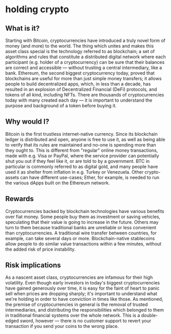 # holding crypto

## What is it?

Starting with Bitcoin, cryptocurrencies have introduced a truly novel form of money (and more) to the world. The thing
which unites and makes this asset class special is the technology referred to as blockchain; a set of algorithms and
rules that constitute a distributed digital network where each participant (e.g. holder of a cryptocurrency) can be sure
that their balances are correct and accessible — without trusting a central intermediary, like a bank. Ethereum, the
second biggest cryptocurrency today, proved that blockchains are useful for more than just simple money transfers; it
allows people to build decentralized apps, which, in less than a decade, has resulted in an explosion of Decentralized
Financial (DeFi) protocols, and tokens of all kind, including NFTs. There are thousands of cryptocurrencies today with
many created each day — it is important to understand the purpose and background of a token before buying it.

## Why would I?

Bitcoin is the first trustless internet-native currency. Since its blockchain ledger is distributed and open, anyone is
free to use it, as well as being able to verify that its rules are maintained and no-one is spending more than they
ought to. This is different from "regular" online money transactions, made with e.g. Visa or PayPal, where the service
provider can potentially shut you out if they feel like it, or are told to by a government. BTC in particular is
commonly referred to as digital gold, and many people have used it as shelter from inflation in e.g. Turkey or
Venezuela. Other crypto-assets can have different use-cases; Ether, for example, is needed to run the various dApps
built on the Ethereum network.

## Rewards

Cryptocurrencies backed by blockchain technologies have various benefits over fiat money. Some people buy them as
investment or saving vehicles, speculating that their value is going to increase in the future. Others may turn to them
because traditional banks are unreliable or less convenient than cryptocurrencies. A traditional wire transfer between
countries, for example, can take several days or more. Blockchain-native stablecoins allow people to do similar value
transactions within a few minutes, without the added risk of price instability.

## Risk implications

As a nascent asset class, cryptocurrencies are infamous for their high volatility. Even though early investors in
today's biggest cryptocurrencies have gained generously over time, it is easy for the faint of heart to panic sell when
prices are dropping sharply; it's important to understand what we're holding in order to have conviction in times like
those. As mentioned, the premise of cryptocurrencies in general is the removal of trusted intermediaries, and
distributing the responsibilities which belonged to them in traditional financial systems over the whole network. This
is a double-edged sword, however — there is no customer support to revert your transaction if you send your coins to the
wrong place.
